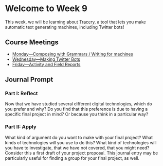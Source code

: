 # Welcome to Week 9

This week, we will be learning about [Tracery](http://tracery.io/), a tool that lets you make automatic text generating machines, including Twitter bots!

## Course Meetings

* [Monday—Composing with Grammars / Writing for machines](day25.md)
* [Wednesday—Making Twitter Bots](day26.md)
* [Friday—Activity and Field Reports](day27.md)

## Journal Prompt

### Part I: Reflect

Now that we have studied several different digital technologies, which do you prefer and why? Do you find that this preference is due to having a specific final project in mind? Or because you think in a particular way?

### Part II: Apply

What kind of argument do you want to make with your final project? What kinds of technologies will you use to do this? What kind of technologies will you have to investigate, that we have not covered, that you might need? Consider this a first draft of your project proposal. This journal entry may be particularly useful for finding a group for your final project, as well.
